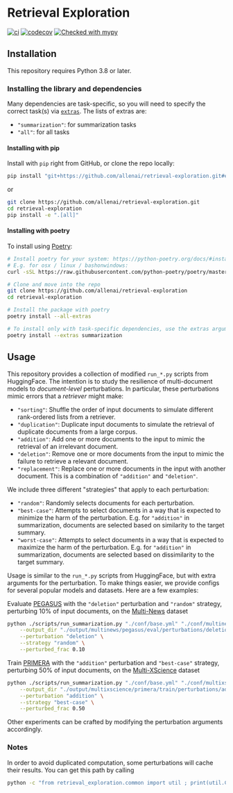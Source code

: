 # Retrieval Exploration

[![ci](https://github.com/allenai/retrieval-exploration/actions/workflows/ci.yml/badge.svg)](https://github.com/allenai/retrieval-exploration/actions/workflows/ci.yml)
[![codecov](https://codecov.io/gh/allenai/retrieval-exploration/branch/main/graph/badge.svg?token=YTQEI2VMSA)](https://codecov.io/gh/allenai/retrieval-exploration)
[![Checked with mypy](http://www.mypy-lang.org/static/mypy_badge.svg)](http://mypy-lang.org/)

## Installation

This repository requires Python 3.8 or later.

### Installing the library and dependencies

Many dependencies are task-specific, so you will need to specify the correct task(s) via [`extras`](https://packaging.python.org/en/latest/tutorials/installing-packages/#installing-setuptools-extras). The lists of extras are:

- `"summarization"`: for summarization tasks
- `"all"`: for all tasks

#### Installing with pip

Install with `pip` right from GitHub, or clone the repo locally:

```bash
pip install "git+https://github.com/allenai/retrieval-exploration.git#egg=retrieval_exploration[all]"
```

or

```bash
git clone https://github.com/allenai/retrieval-exploration.git
cd retrieval-exploration
pip install -e ".[all]"
```

#### Installing with poetry

To install using [Poetry](https://python-poetry.org/):

```bash
# Install poetry for your system: https://python-poetry.org/docs/#installation
# E.g. for osx / linux / bashonwindows:
curl -sSL https://raw.githubusercontent.com/python-poetry/poetry/master/get-poetry.py | python

# Clone and move into the repo
git clone https://github.com/allenai/retrieval-exploration
cd retrieval-exploration

# Install the package with poetry
poetry install --all-extras

# To install only with task-specific dependencies, use the extras argument
poetry install --extras summarization
```

## Usage

This repository provides a collection of modified `run_*.py` scripts from HuggingFace. The intention is to study the resilience of multi-document models to _document-level_ perturbations. In particular, these perturbations mimic errors that a _retriever_ might make:

- `"sorting"`: Shuffle the order of input documents to simulate different rank-ordered lists from a retriever.
- `"duplication"`: Duplicate input documents to simulate the retrieval of duplicate documents from a large corpus.
- `"addition"`: Add one or more documents to the input to mimic the retrieval of an irrelevant document. 
- `"deletion"`: Remove one or more documents from the input to mimic the failure to retrieve a relevant document.
- `"replacement"`: Replace one or more documents in the input with another document. This is a combination of `"addition"` and `"deletion"`.

We include three different "strategies" that apply to each perturbation:

- `"random"`: Randomly selects documents for each perturbation.
- `"best-case"`: Attempts to select documents in a way that is expected to minimize the harm of the perturbation. E.g. for `"addition"` in summarization, documents are selected based on similarity to the target summary.
- `"worst-case"`: Attempts to select documents in a way that is expected to maximize the harm of the perturbation. E.g. for `"addition"` in summarization, documents are selected based on dissimilarity to the target summary.

Usage is similar to the `run_*.py` scripts from HuggingFace, but with extra arguments for the perturbation. To make things easier, we provide configs for several popular models and datasets. Here are a few examples:

Evaluate [PEGASUS](https://arxiv.org/abs/1912.08777) with the `"deletion"` perturbation and `"random"` strategy, perturbing 10% of input documents, on the [Multi-News](https://aclanthology.org/P19-1102/) dataset

```bash
python ./scripts/run_summarization.py "./conf/base.yml" "./conf/multinews/pegasus/eval.yml" \
    --output_dir "./output/multinews/pegasus/eval/perturbations/deletion/random/0.10" \
    --perturbation "deletion" \
    --strategy "random" \
    --perturbed_frac 0.10
```

Train [PRIMERA](https://arxiv.org/abs/2110.08499) with the `"addition"` perturbation and `"best-case"` strategy, perturbing 50% of input documents, on the [Multi-XScience](https://aclanthology.org/2020.emnlp-main.648/) dataset

```bash
python ./scripts/run_summarization.py "./conf/base.yml" "./conf/multixscience/primera/train.yml" \
    --output_dir "./output/multixscience/primera/train/perturbations/addition/best-case/0.50" \
    --perturbation "addition" \
    --strategy "best-case" \
    --perturbed_frac 0.50
```

Other experiments can be crafted by modifying the perturbation arguments accordingly.

### Notes

In order to avoid duplicated computation, some perturbations will cache their results. You can get this path by calling

```bash
python -c "from retrieval_exploration.common import util ; print(util.CACHE_DIR)"
```